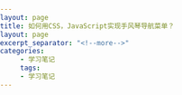 ```yaml
---
layout: page
title: 如何用CSS，JavaScript实现手风琴导航菜单？
layout: page
excerpt_separator: "<!--more-->"
categories:
     - 学习笔记
     tags:
     - 学习笔记
---  
```



<!--more-->
<!DOCTYPE html>
<html>
 
<head>
    <title>Side Navigator Demo</title>
    <script src="https://cdn.staticfile.org/jquery/1.10.2/jquery.min.js">
    </script>
    <link rel="stylesheet" href="https://cdn.staticfile.org/font-awesome/4.7.0/css/font-awesome.css">
    <style>
        body {
            padding: 0px;
            margin: 0px;
            /* background-color: cadetblue; */
        }
        
        .side-nav {
            width: 300px;
            position: fixed;
            height: 100%;
            z-index: 1;
            top: 0;
        }
        
        ul {
            list-style-type: none;
            padding: 0px;
            margin: 0px;
            font-size: 20px;
            color: #ffffff;
        }
        
        .first-menu-item {
            padding: 10px;
            border-bottom: 1px solid #7f7fd5;
            background-color: #2e8b57;
        }
        
        .second-menu-item {
            padding: 10px 10px 10px 20px;
            border-bottom: 1px solid #7f7fd5;
            background-color: #32cd32;
        }
        
        .third-menu-item {
            padding: 10px 10px 10px 30px;
            border-bottom: 1px solid #7f7fd5;
            background-color: #3cb371;
        }
        
        .menu-group {
            display: none;
        }
        
        .drop-down-item {
            position: relative;
        }
        
        .drop-down-item i {
            position: absolute;
            right: 14px;
            top: 14px;
        }
        
        .arrow-rotate {
            -webkit-transform: rotate(90deg);
            -ms-transform: rotate(90deg);
            -o-transform: rotate(90deg);
            transform: rotate(90deg);
        }
        
        .second-menu-item-selected {
            background-color: #86a8e7;
        }
        
        .third-menu-item-selected {
            background-color: #91eae4;
        }
    </style>
</head>
 
<body>
    <script>
        $(document).ready(function() {
            $(".drop-down-item").click(function() {
                $(this).next(".menu-group").slideToggle();
                $(this).parent().siblings().find(".menu-group").slideUp();
                var arrow = $(this).children(".fa-angle-right");
                if (arrow.hasClass("arrow-rotate")) {
                    arrow.removeClass("arrow-rotate");
                } else {
                    arrow.addClass("arrow-rotate");
                }
                var arrow_brothers = $(this).parent().siblings().find(".fa-angle-right");
                if (arrow_brothers.hasClass("arrow-rotate")) {
                    arrow_brothers.removeClass("arrow-rotate");
                }
            });
 
            $(".second-menu-item.menu-link").click(function() {
                $(".second-menu-item.menu-link").removeClass("second-menu-item-selected");
                $(".third-menu-item.menu-link").removeClass("third-menu-item-selected");
                $(this).addClass("second-menu-item-selected");
            });
 
            $(".third-menu-item.menu-link").click(function() {
                $(".second-menu-item.menu-link").removeClass("second-menu-item-selected");
                $(".third-menu-item.menu-link").removeClass("third-menu-item-selected");
                $(this).addClass("third-menu-item-selected");
            });
        });
    </script>
    <div class="side-nav">
        <ul>
            <li>
                <div class="first-menu-item drop-down-item">Frontend <i class="fa fa-angle-right"></i></div>
                <ul class="menu-group">
                    <li>
                        <div class="second-menu-item menu-link">HTML</div>
                    </li>
                    <li>
                        <div class="second-menu-item drop-down-item">CSS <i class="fa fa-angle-right"></i></div>
                        <ul class="menu-group">
                            <li>
                                <div class="third-menu-item menu-link">Bootstrap</div>
                            </li>
                            <li>
                                <div class="third-menu-item menu-link">Font Awesome</div>
                            </li>
                            <li>
                                <div class="third-menu-item menu-link">Foundation</div>
                            </li>
                        </ul>
 
                    </li>
                    <li>
                        <div class="second-menu-item drop-down-item">JavaScript <i class="fa fa-angle-right"></i></div>
                        <ul class="menu-group">
                            <li>
                                <div class="third-menu-item menu-link">JQuery</div>
                            </li>
                            <li>
                                <div class="third-menu-item menu-link">Angular</div>
                            </li>
                            <li>
                                <div class="third-menu-item menu-link">VueJS</div>
                            </li>
                        </ul>
 
                    </li>
                </ul>
            </li>
            <li>
                <div class="first-menu-item drop-down-item">Backend <i class="fa fa-angle-right"></i></div>
                <ul class="menu-group">
                    <li>
                        <div class="second-menu-item menu-link">Java</div>
                    </li>
                    <li>
                        <div class="second-menu-item menu-link">C</div>
                    </li>
                    <li>
                        <div class="second-menu-item menu-link">C++</div>
                    </li>
                    <li>
                        <div class="second-menu-item menu-link">Python</div>
                    </li>
                    <li>
                        <div class="second-menu-item menu-link">PHP</div>
                    </li>
                </ul>
            </li>
            <li>
                <div class="first-menu-item drop-down-item">Mobile <i class="fa fa-angle-right"></i></div>
                <ul class="menu-group">
                    <li>
                        <div class="second-menu-item menu-link">Android</div>
                    </li>
                    <li>
                        <div class="second-menu-item menu-link">Swift</div>
                    </li>
                    <li>
                        <div class="second-menu-item menu-link">Ionic</div>
                    </li>
                </ul>
 
            </li>
        </ul>
    </div>
</body>

</html>
